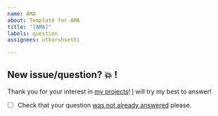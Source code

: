 ```yaml
---
name: AMA
about: Template for AMA
title: "[AMA]"
labels: question
assignees: utkarshsethi

---
```


## New issue/question? :boom: !

Thank you for your interest in [my projects](https://github.com/utkarshsethi/)! [I](https://github.com/utkarshsethi/) will try my best to answer!

- [ ] Check that your question [was not already answered](../../issues?q=is%3Aissue+is%3Aclosed+sort%3Aupdated-desc) please.
